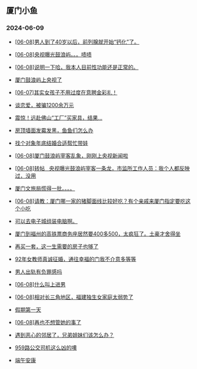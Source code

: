 ## 厦门小鱼 
### 2024-06-09

+ [[06-08]男人到了40岁以后，前列腺就开始“钙化”了。](http://bbs.xmfish.com/read-htm-tid-18201990.html)

+ [[06-08]央视曝光鼓浪屿。。。啧啧](http://bbs.xmfish.com/read-htm-tid-18202141.html)

+ [[06-08]说明一下哈，我本人目前性功能还是正常的。](http://bbs.xmfish.com/read-htm-tid-18202057.html)

+ [厦门鼓浪屿上央视了](http://bbs.xmfish.com/read-htm-tid-18202169.html)

+ [[06-07]其实女孩子不用过度在意聘金彩礼！](http://bbs.xmfish.com/read-htm-tid-18201971.html)

+ [谈恋爱，被骗1200余万元](http://bbs.xmfish.com/read-htm-tid-18202068.html)

+ [震惊！远赴佛山“工厂”买家具，结果…](http://bbs.xmfish.com/read-htm-tid-18202102.html)

+ [房顶墙面发霉发黑，鱼鱼们怎么办](http://bbs.xmfish.com/read-htm-tid-18202035.html)

+ [找个对象年底结婚合适帮忙带娃](http://bbs.xmfish.com/read-htm-tid-18201961.html)

+ [[06-08]厦门鼓浪屿宰客乱象，刚刚上央视新闻啦](http://bbs.xmfish.com/read-htm-tid-18202172.html)

+ [[06-08]转帖   央视曝光鼓浪屿宰客一条龙，市监所工作人员：我个人都反映过，没用](http://bbs.xmfish.com/read-htm-tid-18202228.html)

+ [厦门文旅局慌得一批。。。。](http://bbs.xmfish.com/read-htm-tid-18202281.html)

+ [[06-08]请教：厦门哪一家的猪脚面线比较好吃？有个亲戚来厦门指定要吃这个小吃](http://bbs.xmfish.com/read-htm-tid-18202059.html)

+ [可以去电子城组装电脑啊。](http://bbs.xmfish.com/read-htm-tid-18202160.html)

+ [厦门到福州的高铁票商务座居然要400多500，太疯狂了。土豪才舍得坐](http://bbs.xmfish.com/read-htm-tid-18202093.html)

+ [再买一套，这一生需要的房子也够了](http://bbs.xmfish.com/read-htm-tid-18202098.html)

+ [92年女教师真诚征婚，通往幸福的门我不介意多等等](http://bbs.xmfish.com/read-htm-tid-18202115.html)

+ [男人出轨有负罪感吗](http://bbs.xmfish.com/read-htm-tid-18202303.html)

+ [[06-08]什么叫上进男](http://bbs.xmfish.com/read-htm-tid-18202262.html)

+ [[06-08]相对长三角地区，福建独生女家庭太弱势了](http://bbs.xmfish.com/read-htm-tid-18202353.html)

+ [假期第一天](http://bbs.xmfish.com/read-htm-tid-18202247.html)

+ [[06-08]再也不想管她的事了](http://bbs.xmfish.com/read-htm-tid-18202260.html)

+ [遇到恶心的邻居了，兄弟姐妹们该怎么办？](http://bbs.xmfish.com/read-htm-tid-18202357.html)

+ [959路公交司机这么凶的噢](http://bbs.xmfish.com/read-htm-tid-18202327.html)

+ [端午安康](http://bbs.xmfish.com/read-htm-tid-18202235.html)

